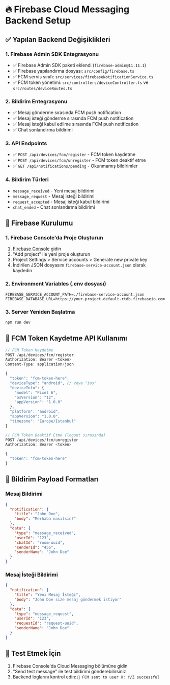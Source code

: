 # 🔥 Firebase Cloud Messaging Backend Setup

## ✅ Yapılan Backend Değişiklikleri

### 1. Firebase Admin SDK Entegrasyonu
- ✅ Firebase Admin SDK paketi eklendi (`firebase-admin@11.11.1`)
- ✅ Firebase yapılandırma dosyası: `src/config/firebase.ts`
- ✅ FCM servis sınıfı: `src/services/firebaseNotificationService.ts`
- ✅ FCM token yönetimi: `src/controllers/deviceController.ts` ve `src/routes/deviceRoutes.ts`

### 2. Bildirim Entegrasyonu
- ✅ Mesaj gönderme sırasında FCM push notification
- ✅ Mesaj isteği gönderme sırasında FCM push notification  
- ✅ Mesaj isteği kabul edilme sırasında FCM push notification
- ✅ Chat sonlandırma bildirimi

### 3. API Endpoints
- ✅ `POST /api/devices/fcm/register` - FCM token kaydetme
- ✅ `POST /api/devices/fcm/unregister` - FCM token deaktif etme
- ✅ `GET /api/notifications/pending` - Okunmamış bildirimler

### 4. Bildirim Türleri
- `message_received` - Yeni mesaj bildirimi
- `message_request` - Mesaj isteği bildirimi
- `request_accepted` - Mesaj isteği kabul bildirimi
- `chat_ended` - Chat sonlandırma bildirimi

## 🔧 Firebase Kurulumu

### 1. Firebase Console'da Proje Oluşturun
1. [Firebase Console](https://console.firebase.google.com/) gidin
2. "Add project" ile yeni proje oluşturun
3. Project Settings > Service accounts > Generate new private key
4. İndirilen JSON dosyasını `firebase-service-account.json` olarak kaydedin

### 2. Environment Variables (.env dosyası)
```env
FIREBASE_SERVICE_ACCOUNT_PATH=./firebase-service-account.json
FIREBASE_DATABASE_URL=https://your-project-default-rtdb.firebaseio.com
```

### 3. Server Yeniden Başlatma
```bash
npm run dev
```

## 📱 FCM Token Kaydetme API Kullanımı

```typescript
// FCM Token Kaydetme
POST /api/devices/fcm/register
Authorization: Bearer <token>
Content-Type: application/json

{
  "token": "fcm-token-here",
  "deviceType": "android", // veya "ios"
  "deviceInfo": {
    "model": "Pixel 6",
    "osVersion": "12",
    "appVersion": "1.0.0"
  },
  "platform": "android",
  "appVersion": "1.0.0",
  "timezone": "Europe/Istanbul"
}
```

```typescript
// FCM Token Deaktif Etme (logout sırasında)
POST /api/devices/fcm/unregister
Authorization: Bearer <token>

{
  "token": "fcm-token-here"
}
```

## 🔔 Bildirim Payload Formatları

### Mesaj Bildirimi
```json
{
  "notification": {
    "title": "John Doe",
    "body": "Merhaba nasılsın?"
  },
  "data": {
    "type": "message_received",
    "userId": "123",
    "chatId": "room-uuid",
    "senderId": "456",
    "senderName": "John Doe"
  }
}
```

### Mesaj İsteği Bildirimi
```json
{
  "notification": {
    "title": "Yeni Mesaj İsteği",
    "body": "John Doe size mesaj göndermek istiyor"
  },
  "data": {
    "type": "message_request",
    "userId": "123",
    "requestId": "request-uuid",
    "senderName": "John Doe"
  }
}
```

## 🚀 Test Etmek İçin

1. Firebase Console'da Cloud Messaging bölümüne gidin
2. "Send test message" ile test bildirimi gönderebilirsiniz
3. Backend loglarını kontrol edin: `📱 FCM sent to user X: Y/Z successful` 